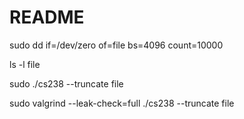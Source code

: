 # README

sudo dd if=/dev/zero of=file bs=4096 count=10000

ls -l file

sudo ./cs238 --truncate file

sudo valgrind --leak-check=full ./cs238 --truncate file
